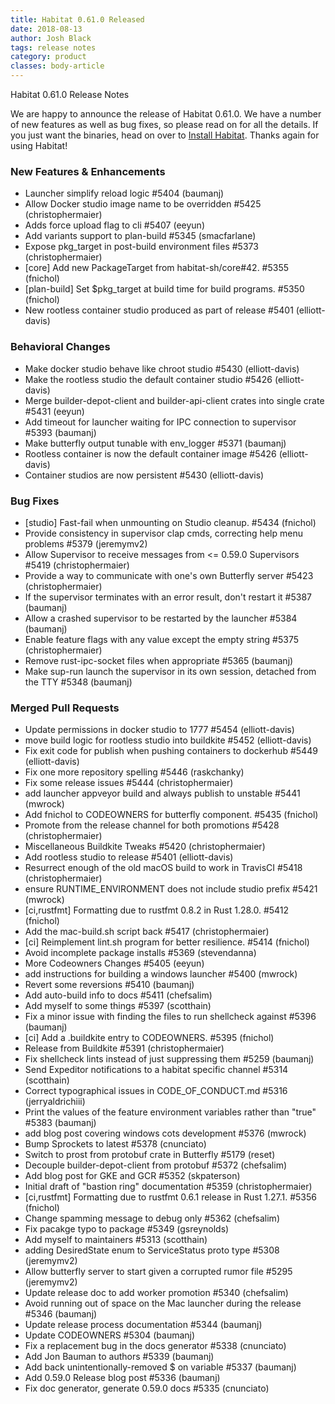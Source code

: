 ```yaml
---
title: Habitat 0.61.0 Released
date: 2018-08-13
author: Josh Black
tags: release notes
category: product
classes: body-article
---
```


Habitat 0.61.0 Release Notes

We are happy to announce the release of Habitat 0.61.0. We have a number of new features as well as bug fixes, so please read on for all the details. If you just want the binaries, head on over to [Install Habitat](https://www.habitat.sh/docs/using-habitat/#install-habitat). Thanks again for using Habitat!

### New Features & Enhancements
* Launcher simplify reload logic #5404 (baumanj)
* Allow Docker studio image name to be overridden #5425 (christophermaier)
* Adds force upload flag to cli #5407 (eeyun)
* Add variants support to plan-build #5345 (smacfarlane)
* Expose pkg_target in post-build environment files #5373 (christophermaier)
* [core] Add new PackageTarget from habitat-sh/core#42. #5355 (fnichol)
* [plan-build] Set $pkg_target at build time for build programs. #5350 (fnichol)
* New rootless container studio produced as part of release #5401 (elliott-davis)

### Behavioral Changes
* Make docker studio behave like chroot studio #5430 (elliott-davis)
* Make the rootless studio the default container studio #5426 (elliott-davis)
* Merge builder-depot-client and builder-api-client crates into single crate #5431 (eeyun)
* Add timeout for launcher waiting for IPC connection to supervisor #5393 (baumanj)
* Make butterfly output tunable with env_logger #5371 (baumanj)
* Rootless container is now the default container image #5426 (elliott-davis)
* Container studios are now persistent #5430 (elliott-davis)

### Bug Fixes
* [studio] Fast-fail when unmounting on Studio cleanup. #5434 (fnichol)
* Provide consistency in supervisor clap cmds, correcting help menu problems #5379 (jeremymv2)
* Allow Supervisor to receive messages from <= 0.59.0 Supervisors #5419 (christophermaier)
* Provide a way to communicate with one's own Butterfly server #5423 (christophermaier)
* If the supervisor terminates with an error result, don't restart it #5387 (baumanj)
* Allow a crashed supervisor to be restarted by the launcher #5384 (baumanj)
* Enable feature flags with any value except the empty string #5375 (christophermaier)
* Remove rust-ipc-socket files when appropriate #5365 (baumanj)
* Make sup-run launch the supervisor in its own session, detached from the TTY #5348 (baumanj)

### Merged Pull Requests
* Update permissions in docker studio to 1777 #5454 (elliott-davis)
* move build logic for rootless studio into buildkite #5452 (elliott-davis)
* Fix exit code for publish when pushing containers to dockerhub #5449 (elliott-davis)
* Fix one more repository spelling #5446 (raskchanky)
* Fix some release issues #5444 (christophermaier)
* add launcher appveyor build and always publish to unstable #5441 (mwrock)
* Add fnichol to CODEOWNERS for butterfly component. #5435 (fnichol)
* Promote from the release channel for both promotions #5428 (christophermaier)
* Miscellaneous Buildkite Tweaks #5420 (christophermaier)
* Add rootless studio to release #5401 (elliott-davis)
* Resurrect enough of the old macOS build to work in TravisCI #5418 (christophermaier)
* ensure RUNTIME_ENVIRONMENT does not include studio prefix #5421 (mwrock)
* [ci,rustfmt] Formatting due to rustfmt 0.8.2 in Rust 1.28.0. #5412 (fnichol)
* Add the mac-build.sh script back #5417 (christophermaier)
* [ci] Reimplement lint.sh program for better resilience. #5414 (fnichol)
* Avoid incomplete package installs #5369 (stevendanna)
* More Codeowners Changes #5405 (eeyun)
* add instructions for building a windows launcher #5400 (mwrock)
* Revert some reversions #5410 (baumanj)
* Add auto-build info to docs #5411 (chefsalim)
* Add myself to some things #5397 (scotthain)
* Fix a minor issue with finding the files to run shellcheck against #5396 (baumanj)
* [ci] Add a .buildkite entry to CODEOWNERS. #5395 (fnichol)
* Release from Buildkite #5391 (christophermaier)
* Fix shellcheck lints instead of just suppressing them #5259 (baumanj)
* Send Expeditor notifications to a habitat specific channel #5314 (scotthain)
* Correct typographical issues in CODE_OF_CONDUCT.md #5316 (jerryaldrichiii)
* Print the values of the feature environment variables rather than "true" #5383 (baumanj)
* add blog post covering windows cots development #5376 (mwrock)
* Bump Sprockets to latest #5378 (cnunciato)
* Switch to prost from protobuf crate in Butterfly #5179 (reset)
* Decouple builder-depot-client from protobuf #5372 (chefsalim)
* Add blog post for GKE and GCR #5352 (skpaterson)
* Initial draft of "bastion ring" documentation #5359 (christophermaier)
* [ci,rustfmt] Formatting due to rustfmt 0.6.1 release in Rust 1.27.1. #5356 (fnichol)
* Change spamming message to debug only #5362 (chefsalim)
* Fix pacakge typo to package #5349 (gsreynolds)
* Add myself to maintainers #5313 (scotthain)
* adding DesiredState enum to ServiceStatus proto type #5308 (jeremymv2)
* Allow butterfly server to start given a corrupted rumor file #5295 (jeremymv2)
* Update release doc to add worker promotion #5340 (chefsalim)
* Avoid running out of space on the Mac launcher during the release #5346 (baumanj)
* Update release process documentation #5344 (baumanj)
* Update CODEOWNERS #5304 (baumanj)
* Fix a replacement bug in the docs generator #5338 (cnunciato)
* Add Jon Bauman to authors #5339 (baumanj)
* Add back unintentionally-removed $ on variable #5337 (baumanj)
* Add 0.59.0 Release blog post #5336 (baumanj)
* Fix doc generator, generate 0.59.0 docs #5335 (cnunciato)
